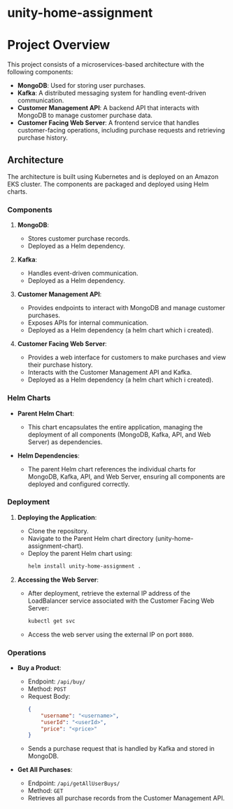 # unity-home-assignment
# Project Overview

This project consists of a microservices-based architecture with the following components:

- **MongoDB**: Used for storing user purchases.
- **Kafka**: A distributed messaging system for handling event-driven communication.
- **Customer Management API**: A backend API that interacts with MongoDB to manage customer purchase data.
- **Customer Facing Web Server**: A frontend service that handles customer-facing operations, including purchase requests and retrieving purchase history.

## Architecture

The architecture is built using Kubernetes and is deployed on an Amazon EKS cluster. The components are packaged and deployed using Helm charts.

### Components

1. **MongoDB**: 
   - Stores customer purchase records.
   - Deployed as a Helm dependency.

2. **Kafka**:
   - Handles event-driven communication.
   - Deployed as a Helm dependency.

3. **Customer Management API**:
   - Provides endpoints to interact with MongoDB and manage customer purchases.
   - Exposes APIs for internal communication.
   - Deployed as a Helm dependency (a helm chart which i created).

4. **Customer Facing Web Server**:
   - Provides a web interface for customers to make purchases and view their purchase history.
   - Interacts with the Customer Management API and Kafka.
   - Deployed as a Helm dependency (a helm chart which i created).

### Helm Charts

- **Parent Helm Chart**:
  - This chart encapsulates the entire application, managing the deployment of all components (MongoDB, Kafka, API, and Web Server) as dependencies.
  
- **Helm Dependencies**:
  - The parent Helm chart references the individual charts for MongoDB, Kafka, API, and Web Server, ensuring all components are deployed and configured correctly.

### Deployment

1. **Deploying the Application**:
   - Clone the repository.
   - Navigate to the Parent Helm chart directory (unity-home-assignment-chart).
   - Deploy the parent Helm chart using:
     ```bash
     helm install unity-home-assignment .
     ```
    

2. **Accessing the Web Server**:
   - After deployment, retrieve the external IP address of the LoadBalancer service associated with the Customer Facing Web Server:
     ```bash
     kubectl get svc
     ```
   - Access the web server using the external IP on port `8080`.

### Operations

- **Buy a Product**:
  - Endpoint: `/api/buy/`
  - Method: `POST`
  - Request Body:
    ```json
    {
        "username": "<username>",
        "userId": "<userId>",
        "price": "<price>"
    }
    ```
  - Sends a purchase request that is handled by Kafka and stored in MongoDB.

- **Get All Purchases**:
  - Endpoint: `/api/getAllUserBuys/`
  - Method: `GET`
  - Retrieves all purchase records from the Customer Management API.